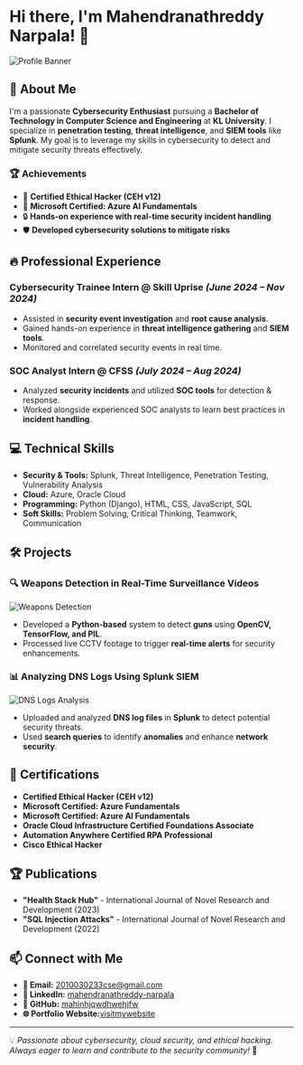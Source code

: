 # Hi there, I'm Mahendranathreddy Narpala! 👋

![Profile Banner](https://via.placeholder.com/1200x400.png?text=Welcome+to+My+GitHub+Profile)

## 🚀 About Me
I'm a passionate **Cybersecurity Enthusiast** pursuing a **Bachelor of Technology in Computer Science and Engineering** at **KL University**. 
I specialize in **penetration testing**, **threat intelligence**, and **SIEM tools** like **Splunk**. 
My goal is to leverage my skills in cybersecurity to detect and mitigate security threats effectively.

### 🏆 Achievements
- 🏅 **Certified Ethical Hacker (CEH v12)**
- 🎯 **Microsoft Certified: Azure AI Fundamentals**
- 🔒 **Hands-on experience with real-time security incident handling**
- 🛡️ **Developed cybersecurity solutions to mitigate risks**

## 🔥 Professional Experience
### **Cybersecurity Trainee Intern** @ Skill Uprise *(June 2024 – Nov 2024)*
- Assisted in **security event investigation** and **root cause analysis**.
- Gained hands-on experience in **threat intelligence gathering** and **SIEM tools**.
- Monitored and correlated security events in real time.

### **SOC Analyst Intern** @ CFSS *(July 2024 – Aug 2024)*
- Analyzed **security incidents** and utilized **SOC tools** for detection & response.
- Worked alongside experienced SOC analysts to learn best practices in **incident handling**.

## 💻 Technical Skills
- **Security & Tools:** Splunk, Threat Intelligence, Penetration Testing, Vulnerability Analysis
- **Cloud:** Azure, Oracle Cloud
- **Programming:** Python (Django), HTML, CSS, JavaScript, SQL
- **Soft Skills:** Problem Solving, Critical Thinking, Teamwork, Communication

## 🛠 Projects
### **🔍 Weapons Detection in Real-Time Surveillance Videos**
![Weapons Detection](https://via.placeholder.com/800x400.png?text=Weapons+Detection+Project)
- Developed a **Python-based** system to detect **guns** using **OpenCV, TensorFlow, and PIL**.
- Processed live CCTV footage to trigger **real-time alerts** for security enhancements.

### **📊 Analyzing DNS Logs Using Splunk SIEM**
![DNS Logs Analysis](https://via.placeholder.com/800x400.png?text=DNS+Logs+Analysis+Project)
- Uploaded and analyzed **DNS log files** in **Splunk** to detect potential security threats.
- Used **search queries** to identify **anomalies** and enhance **network security**.

## 📜 Certifications
- **Certified Ethical Hacker (CEH v12)**
- **Microsoft Certified: Azure Fundamentals**
- **Microsoft Certified: Azure AI Fundamentals**
- **Oracle Cloud Infrastructure Certified Foundations Associate**
- **Automation Anywhere Certified RPA Professional**
- **Cisco Ethical Hacker**

## 🏆 Publications
- **"Health Stack Hub"** - International Journal of Novel Research and Development (2023)
- **"SQL Injection Attacks"** - International Journal of Novel Research and Development (2022)

## 📫 Connect with Me
- **📧 Email:** [2010030233cse@gmail.com](mailto:2010030233cse@gmail.com)
- **🔗 LinkedIn:** [mahendranathreddy-narpala](https://www.linkedin.com/in/mahendranathreddy-narpala-54a508211/)
- **🐙 GitHub:** [mahinhjqwdhwehjfw](https://github.com/mahinhjqwdhwehjfw)
- **🌐 Portfolio Website:**[visitmywebsite](https://wordpresswebsite.mahendranathreddynarpala.online/)

---
💡 *Passionate about cybersecurity, cloud security, and ethical hacking. Always eager to learn and contribute to the security community!* 🚀
